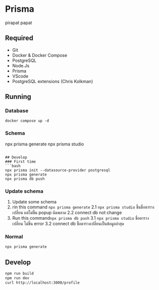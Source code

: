 # Prisma
pirapat papat

## Required
- Git
- Docker & Docker Compose
- PostgreSQL
- Node.Js
- Prisma
- VScode
- PostgreSQL extensions (Chris Kolkman)


## Running
### Database
```
docker compose up -d
```

### Schema
npx prisma generate
npx prisma studio
```

## Develop
### First time
```bash
npx prisma init --datasource-provider postgresql
npx prisma generate
npx prisma db push 
```

### Update schema
1. Update some schema
2. rin this command `npx prisma generate`
 2.1 `npx prisma studio` ขึ้นชื่อตารางเปลี่ยน แต่ไม่ขึ้น popup ผิดพลาด
 2.2 connect db not change 
3.  Run this command`npx prisma db push`
 3.1 `npx prisma studio` ชื่อตารางเปลี่ยน ไม่ขึ้น error 
 3.2 connect db ชื่อตารางเปลี่ยนเป็นข้อมูลล่าสุด

### Normal
 ```bash
 npx prisma generate
 ```

## Develop
```bash
npm run build
npm run dev
curl http://localhost:3000/profile
```
 